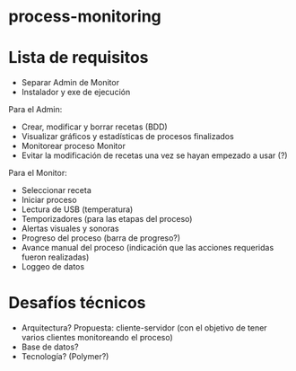 # process-monitoring

# Lista de requisitos
- Separar Admin de Monitor
- Instalador y exe de ejecución

Para el Admin:
- Crear, modificar y borrar recetas (BDD)
- Visualizar gráficos y estadísticas de procesos finalizados
- Monitorear proceso Monitor
- Evitar la modificación de recetas una vez se hayan empezado a usar (?)

Para el Monitor:
- Seleccionar receta
- Iniciar proceso
- Lectura de USB (temperatura)
- Temporizadores (para las etapas del proceso)
- Alertas visuales y sonoras
- Progreso del proceso (barra de progreso?)
- Avance manual del proceso (indicación que las acciones requeridas fueron realizadas)
- Loggeo de datos

# Desafíos técnicos
- Arquitectura? Propuesta: cliente-servidor (con el objetivo de tener varios clientes monitoreando el proceso)
- Base de datos?
- Tecnología? (Polymer?)
